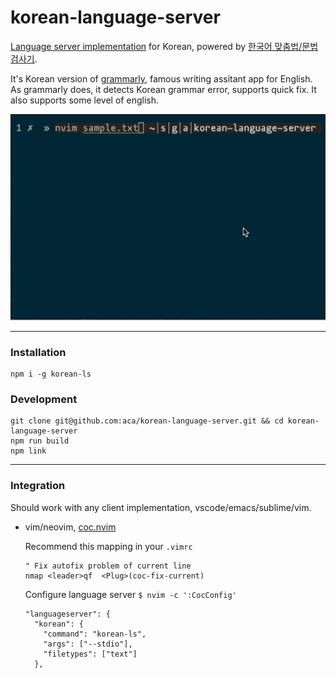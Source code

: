 # korean-language-server
[Language server implementation](https://microsoft.github.io/language-server-protocol/) for Korean,
powered by [한국어 맞춤법/문법 검사기](https://speller.cs.pusan.ac.kr/).  

It's Korean version of [grammarly](http://www.grammarly.com/), famous writing assitant app for English.  
As grammarly does, it detects Korean grammar error, supports quick fix. It also supports some level of english.

![sample](./sample.gif)

---


### Installation
```
npm i -g korean-ls
```

### Development
```
git clone git@github.com:aca/korean-language-server.git && cd korean-language-server 
npm run build
npm link
```
---
### Integration

Should work with any client implementation, vscode/emacs/sublime/vim.

- vim/neovim, [ coc.nvim ](https://github.com/neoclide/coc.nvim)

  Recommend this mapping in your ```.vimrc```
  ```
  " Fix autofix problem of current line
  nmap <leader>qf  <Plug>(coc-fix-current)
  ```

  Configure language server ```$ nvim -c ':CocConfig'```
  ```
  "languageserver": {
    "korean": {
      "command": "korean-ls",
      "args": ["--stdio"],
      "filetypes": ["text"]
    },
  ```
